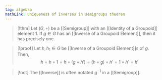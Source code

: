 ```yaml
---
tag: algebra
mathLink: uniqueness of inverses in semigroups theorem
---
```

>[!thm]
>Let $(G,\circ)$ be a [[Semigroup]] with an [[Identity of a Groupoid]] element $1$. If $g\in G$ has an [[Inverse of a Groupoid Element]], then it has precisely one. 

>[!proof]
>Let $h,h_{1}\in G$ be [[Inverse of a Groupoid Element]]s of $g$. Then, $$h=h\circ 1=h\circ(g\circ h')=(h\circ g)\circ h'=1\circ h'=h'$$

>[!not]
>The [[Inverse]] is often notated $g^{-1}$ in a [[Semigroup]].

